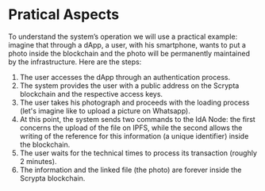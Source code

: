 # Pratical Aspects

To understand the system’s operation we will use a practical example: imagine that through a dApp, a user, with his smartphone, wants to put a photo inside the blockchain and the photo will be permanently maintained by the infrastructure. 
Here are the steps: 

1. The user accesses the dApp through an authentication process.
2. The system provides the user with a public address on the Scrypta blockchain and the respective access keys. 
3. The user takes his photograph and proceeds with the loading process (let's imagine like to upload a picture on Whatsapp). 
4. At this point, the system sends two commands to the IdA Node: the first concerns the upload of the file on IPFS, while the second allows the writing of the reference for this information (a unique identifier) inside the blockchain. 
5. The user waits for the technical times to process its transaction (roughly 2 minutes). 
6. The information and the linked file (the photo) are forever inside the Scrypta blockchain.